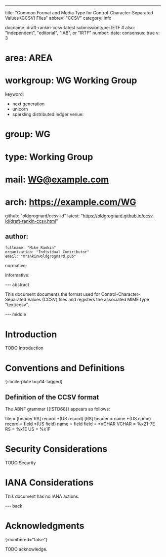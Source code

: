 ---
title: "Common Format and Media Type for Control-Character-Separated Values (CCSV) Files"
abbrev: "CCSV"
category: info

docname: draft-rankin-ccsv-latest
submissiontype: IETF  # also: "independent", "editorial", "IAB", or "IRTF"
number:
date:
consensus: true
v: 3
# area: AREA
# workgroup: WG Working Group
keyword:
 - next generation
 - unicorn
 - sparkling distributed ledger
venue:
#  group: WG
#  type: Working Group
#  mail: WG@example.com
#  arch: https://example.com/WG
  github: "oldgrognard/ccsv-id"
  latest: "https://oldgrognard.github.io/ccsv-id/draft-rankin-ccsv.html"

author:
 -
    fullname: "Mike Rankin"
    organization: "Individual Contributor"
    email: "mrankin@oldgrognard.pub"

normative:

informative:


--- abstract

This document documents the format used for Control-Character-Separated Values (CCSV) files and registers the associated MIME type "text/ccsv".


--- middle

# Introduction

TODO Introduction


# Conventions and Definitions

{::boilerplate bcp14-tagged}

## Definition of the CCSV format

The ABNF grammar {{!STD68}} appears as follows:

file = [header RS] record *(US record) [RS]
header = name *(US name)
record = field *(US field)
name = field
field = *VCHAR
VCHAR = %x21-7E
RS = %x1E
US = %x1F


# Security Considerations

TODO Security


# IANA Considerations

This document has no IANA actions.


--- back

# Acknowledgments
{:numbered="false"}

TODO acknowledge.
